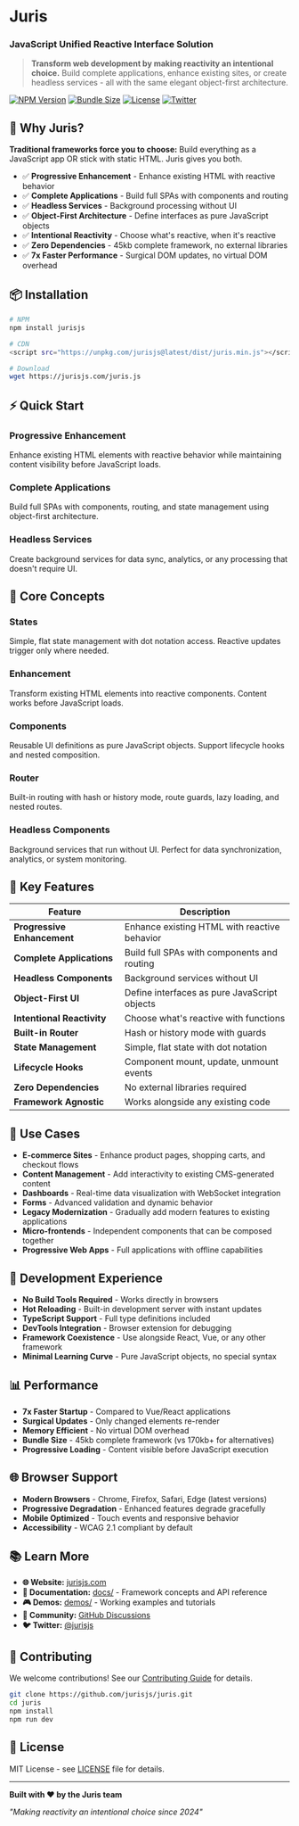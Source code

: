 # Juris
### JavaScript Unified Reactive Interface Solution

> **Transform web development by making reactivity an intentional choice.** Build complete applications, enhance existing sites, or create headless services - all with the same elegant object-first architecture.

[![NPM Version](https://img.shields.io/npm/v/jurisjs)](https://www.npmjs.com/package/juris)
[![Bundle Size](https://img.shields.io/bundlephobia/minzip/jurisjs)](https://bundlephobia.com/package/jurisjs)
[![License](https://img.shields.io/github/license/jurisjs/juris)](https://github.com/jurisjs/juris/blob/main/LICENSE)
[![Twitter](https://img.shields.io/twitter/follow/jurisjs?style=social)](https://x.com/jurisjs)

## 🚀 Why Juris?

**Traditional frameworks force you to choose:** Build everything as a JavaScript app OR stick with static HTML. Juris gives you both.

- ✅ **Progressive Enhancement** - Enhance existing HTML with reactive behavior
- ✅ **Complete Applications** - Build full SPAs with components and routing  
- ✅ **Headless Services** - Background processing without UI
- ✅ **Object-First Architecture** - Define interfaces as pure JavaScript objects
- ✅ **Intentional Reactivity** - Choose what's reactive, when it's reactive
- ✅ **Zero Dependencies** - 45kb complete framework, no external libraries
- ✅ **7x Faster Performance** - Surgical DOM updates, no virtual DOM overhead

## 📦 Installation

```bash
# NPM
npm install jurisjs

# CDN
<script src="https://unpkg.com/jurisjs@latest/dist/juris.min.js"></script>

# Download
wget https://jurisjs.com/juris.js
```

## ⚡ Quick Start

### Progressive Enhancement
Enhance existing HTML elements with reactive behavior while maintaining content visibility before JavaScript loads.

### Complete Applications  
Build full SPAs with components, routing, and state management using object-first architecture.

### Headless Services
Create background services for data sync, analytics, or any processing that doesn't require UI.

## 🧬 Core Concepts

### **States**
Simple, flat state management with dot notation access. Reactive updates trigger only where needed.

### **Enhancement** 
Transform existing HTML elements into reactive components. Content works before JavaScript loads.

### **Components**
Reusable UI definitions as pure JavaScript objects. Support lifecycle hooks and nested composition.

### **Router**
Built-in routing with hash or history mode, route guards, lazy loading, and nested routes.

### **Headless Components**
Background services that run without UI. Perfect for data synchronization, analytics, or system monitoring.

## 🌟 Key Features

| Feature | Description |
|---------|-------------|
| **Progressive Enhancement** | Enhance existing HTML with reactive behavior |
| **Complete Applications** | Build full SPAs with components and routing |
| **Headless Components** | Background services without UI |
| **Object-First UI** | Define interfaces as pure JavaScript objects |
| **Intentional Reactivity** | Choose what's reactive with functions |
| **Built-in Router** | Hash or history mode with guards |
| **State Management** | Simple, flat state with dot notation |
| **Lifecycle Hooks** | Component mount, update, unmount events |
| **Zero Dependencies** | No external libraries required |
| **Framework Agnostic** | Works alongside any existing code |

## 🎯 Use Cases

- **E-commerce Sites** - Enhance product pages, shopping carts, and checkout flows
- **Content Management** - Add interactivity to existing CMS-generated content
- **Dashboards** - Real-time data visualization with WebSocket integration
- **Forms** - Advanced validation and dynamic behavior
- **Legacy Modernization** - Gradually add modern features to existing applications
- **Micro-frontends** - Independent components that can be composed together
- **Progressive Web Apps** - Full applications with offline capabilities

## 🔧 Development Experience

- **No Build Tools Required** - Works directly in browsers
- **Hot Reloading** - Built-in development server with instant updates
- **TypeScript Support** - Full type definitions included
- **DevTools Integration** - Browser extension for debugging
- **Framework Coexistence** - Use alongside React, Vue, or any other framework
- **Minimal Learning Curve** - Pure JavaScript objects, no special syntax

## 📊 Performance

- **7x Faster Startup** - Compared to Vue/React applications
- **Surgical Updates** - Only changed elements re-render
- **Memory Efficient** - No virtual DOM overhead
- **Bundle Size** - 45kb complete framework (vs 170kb+ for alternatives)
- **Progressive Loading** - Content visible before JavaScript execution

## 🌐 Browser Support

- **Modern Browsers** - Chrome, Firefox, Safari, Edge (latest versions)
- **Progressive Degradation** - Enhanced features degrade gracefully
- **Mobile Optimized** - Touch events and responsive behavior
- **Accessibility** - WCAG 2.1 compliant by default

## 📚 Learn More

- **🌐 Website:** [jurisjs.com](https://jurisjs.com)
- **📖 Documentation:** [docs/](./docs/) - Framework concepts and API reference
- **🎮 Demos:** [demos/](./demos/) - Working examples and tutorials
- **💬 Community:** [GitHub Discussions](https://github.com/jurisjs/juris/discussions)
- **🐦 Twitter:** [@jurisjs](https://x.com/jurisjs)

## 🤝 Contributing

We welcome contributions! See our [Contributing Guide](CONTRIBUTING.md) for details.

```bash
git clone https://github.com/jurisjs/juris.git
cd juris
npm install
npm run dev
```

## 📄 License

MIT License - see [LICENSE](LICENSE) file for details.

---

**Built with ❤️ by the Juris team**

*"Making reactivity an intentional choice since 2024"*
